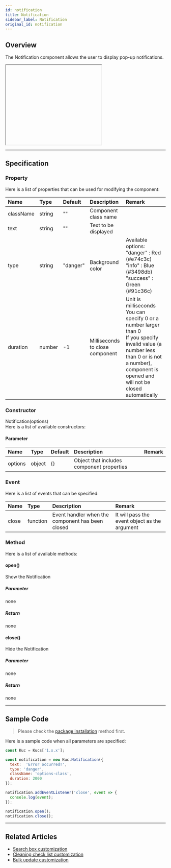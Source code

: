 ```yaml
---
id: notification
title: Notification
sidebar_label: Notification
original_id: notification
---
```


## Overview

The Notification component allows the user to display pop-up notifications.

<div class="sample-container" id="notification">
  <div id="sample-container__components">
    <iframe id="iframe" title="notification" width="300px" height="250px"></iframe>
  </div>
</div>
<script src="/js/samples/desktop/notification.js"></script>

---

## Specification

### Property

Here is a list of properties that can be used for modifying the component:

| Name | Type | Default | Description | Remark |
| :--- | :--- | :--- | :--- | :--- |
| className | string | ""  | Component class name | |
| text | string | ""  | Text to be displayed | |
| type | string | "danger"  | Background color | Available options:<br/>"danger" : Red (#e74c3c)<br/>"info" : Blue (#3498db)<br/>"success" : Green (#91c36c) |
| duration | number | -1  | Milliseconds to close component | Unit is milliseconds<br/>You can specify 0 or a number larger than 0<br/>If you specify invalid value (a number less than 0 or is not a number), component is opened and will not be closed automatically |

### Constructor

Notification(options)<br/>
Here is a list of available constructors:

#### Parameter
| Name | Type | Default | Description | Remark |
| :--- | :--- | :--- | :--- | :--- |
| options | object | {} | Object that includes component properties |  |

### Event

Here is a list of events that can be specified:

| Name | Type | Description | Remark |
| :--- | :--- | :--- | :--- |
| close | function | Event handler when the component has been closed | It will pass the event object as the argument |

### Method

Here is a list of available methods:

#### open()
Show the Notification

##### Parameter
none

##### Return
none

#### close()
Hide the Notification

##### Parameter
none

##### Return
none

---
## Sample Code

> Please check the [package installation](../../getting-started/quick-start.md#installation) method first.

Here is a sample code when all parameters are specified:

```javascript
const Kuc = Kucs['1.x.x'];

const notification = new Kuc.Notification({
  text:  'Error occurred!',
  type: 'danger',
  className: 'options-class',
  duration: 2000
});

notification.addEventListener('close', event => {
  console.log(event);
});

notification.open();
notification.close();
```

---

## Related Articles

- [Search box customization](../../guides/search-box-customization.md)
- [Cleaning check list customization](../../guides/cleaning-check-list-customization.md)
- [Bulk update customization](../../guides/bulk-update-customization.md)
